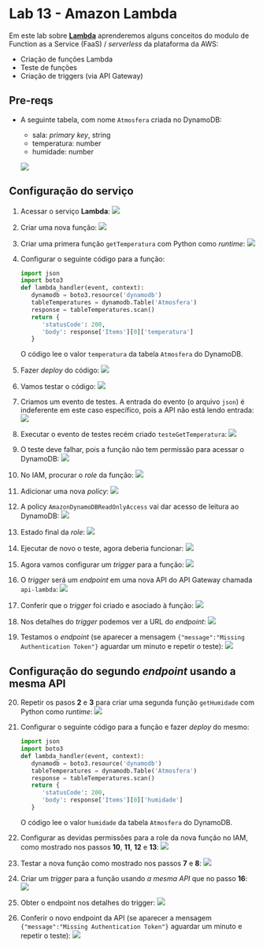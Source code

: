 # Lab 13 - Amazon Lambda

Em este lab sobre [**Lambda**](https://aws.amazon.com/pt/lambda/) aprenderemos alguns conceitos do modulo de Function as a Service (FaaS) / *serverless* da plataforma da AWS:
 - Criação de funções Lambda
 - Teste de funções 
 - Criação de triggers (via API Gateway)
 
## Pre-reqs

- A seguinte tabela, com nome `Atmosfera` criada no DynamoDB:
    * sala: *primary key*, string
    * temperatura: number
    * humidade: number
    
    ![](https://raw.githubusercontent.com/josecastillolema/fiap/master/shift/multicloud/img/lambda0.png)

## Configuração do serviço

1. Acessar o serviço **Lambda**:
    ![](https://raw.githubusercontent.com/josecastillolema/fiap/master/shift/multicloud/img/lambda1.png)

2. Criar uma nova função:
    ![](https://raw.githubusercontent.com/josecastillolema/fiap/master/shift/multicloud/img/lambda2.png)
   
3. Criar uma primera função `getTemperatura` com Python como *runtime*:
    ![](https://raw.githubusercontent.com/josecastillolema/fiap/master/shift/multicloud/img/lambda3.png)

4. Configurar o seguinte código para a função:
    ```python
    import json
    import boto3
    def lambda_handler(event, context):
       dynamodb = boto3.resource('dynamodb')
       tableTemperatures = dynamodb.Table('Atmosfera')
       response = tableTemperatures.scan()
       return {
          'statusCode': 200,
          'body': response['Items'][0]['temperatura']
       }
    ```
    O código lee o valor `temperatura` da tabela `Atmosfera` do DynamoDB.
    
    
5. Fazer *deploy* do código:
    ![](https://raw.githubusercontent.com/josecastillolema/fiap/master/shift/multicloud/img/lambda4.png)

6. Vamos testar o código:
    ![](https://raw.githubusercontent.com/josecastillolema/fiap/master/shift/multicloud/img/lambda5.png)

7. Criamos um evento de testes. A entrada do evento (o arquivo `json`) é indeferente em este caso específico, pois a API não está lendo entrada:
    ![](https://raw.githubusercontent.com/josecastillolema/fiap/master/shift/multicloud/img/lambda6.png)

8. Executar o evento de testes recém criado `testeGetTemperatura`:
    ![](https://raw.githubusercontent.com/josecastillolema/fiap/master/shift/multicloud/img/lambda7.png)

9. O teste deve falhar, pois a função não tem permissão para acessar o DynamoDB:
    ![](https://raw.githubusercontent.com/josecastillolema/fiap/master/shift/multicloud/img/lambda8.png)

10. No IAM, procurar o *role* da função:
    ![](https://raw.githubusercontent.com/josecastillolema/fiap/master/shift/multicloud/img/lambda9.png)

11. Adicionar uma nova *policy*: 
    ![](https://raw.githubusercontent.com/josecastillolema/fiap/master/shift/multicloud/img/lambda10.png)

12. A policy `AmazonDynamoDBReadOnlyAccess` vai dar acesso de leitura ao DynamoDB:
    ![](https://raw.githubusercontent.com/josecastillolema/fiap/master/shift/multicloud/img/lambda11.png)

13. Estado final da *role*:
    ![](https://raw.githubusercontent.com/josecastillolema/fiap/master/shift/multicloud/img/lambda12.png)

14. Ejecutar de novo o teste, agora deberia funcionar:
    ![](https://raw.githubusercontent.com/josecastillolema/fiap/master/shift/multicloud/img/lambda13.png)

15. Agora vamos configurar um *trigger* para a função:
    ![](https://raw.githubusercontent.com/josecastillolema/fiap/master/shift/multicloud/img/lambda14.png)

16. O *trigger* será um *endpoint* em uma nova API do API Gateway chamada `api-lambda`:
    ![](https://raw.githubusercontent.com/josecastillolema/fiap/master/shift/multicloud/img/lambda15.png)

17. Conferir que o *trigger* foi criado e asociado à função:
    ![](https://raw.githubusercontent.com/josecastillolema/fiap/master/shift/multicloud/img/lambda16.png)

18. Nos detalhes do *trigger* podemos ver a URL do *endpoint*:
    ![](https://raw.githubusercontent.com/josecastillolema/fiap/master/shift/multicloud/img/lambda17.png)

19. Testamos o *endpoint* (se aparecer a mensagem `{"message":"Missing Authentication Token"}` aguardar um minuto e repetir o teste):
    ![](https://raw.githubusercontent.com/josecastillolema/fiap/master/shift/multicloud/img/lambda18.png)

## Configuração do segundo *endpoint* usando a mesma API

20. Repetir os pasos **2** e **3** para criar uma segunda função `getHumidade` com Python como *runtime*:
    ![](https://raw.githubusercontent.com/josecastillolema/fiap/master/shift/multicloud/img/lambda19.png)
 
21. Configurar o seguinte código para a função e fazer *deploy* do mesmo:
    ```python
    import json
    import boto3
    def lambda_handler(event, context):
       dynamodb = boto3.resource('dynamodb')
       tableTemperatures = dynamodb.Table('Atmosfera')
       response = tableTemperatures.scan()
       return {
          'statusCode': 200,
          'body': response['Items'][0]['humidade']
       }
    ```

    O código lee o valor `humidade` da tabela `Atmosfera` do DynamoDB.

22. Configurar as devidas permissões para a role da nova função no IAM, como mostrado nos passos **10**, **11**, **12** e **13**:
    ![](https://raw.githubusercontent.com/josecastillolema/fiap/master/shift/multicloud/img/lambda20.png)

23. Testar a nova função como mostrado nos passos **7** e **8**:
    ![](https://raw.githubusercontent.com/josecastillolema/fiap/master/shift/multicloud/img/lambda21.png)

23. Criar um *trigger* para a função usando *a mesma API* que no passo **16**:
    ![](https://raw.githubusercontent.com/josecastillolema/fiap/master/shift/multicloud/img/lambda22.png)
    
24. Obter o endpoint nos detalhes do trigger:
    ![](https://raw.githubusercontent.com/josecastillolema/fiap/master/shift/multicloud/img/lambda23.png)

25. Conferir o novo endpoint da API (se aparecer a mensagem `{"message":"Missing Authentication Token"}` aguardar um minuto e repetir o teste):
    ![](https://raw.githubusercontent.com/josecastillolema/fiap/master/shift/multicloud/img/lambda24.png)
